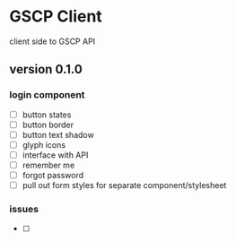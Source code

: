 # GSCP Client
client side to GSCP API

## version 0.1.0

### login component
- [ ] button states
- [ ] button border
- [ ] button text shadow
- [ ] glyph icons
- [ ] interface with API
- [ ] remember me
- [ ] forgot password
- [ ] pull out form styles for separate component/stylesheet

### issues
- [ ]